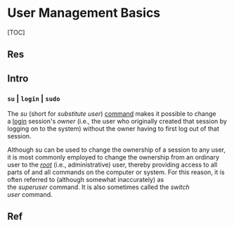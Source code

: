 # User Management Basics

[TOC]



## Res

## Intro
### `su` | `login` | `sudo`

The _su_ (short for _substitute user_) [command](http://www.linfo.org/command.html) makes it possible to change a [login](http://www.linfo.org/login_def.html) session's _owner_ (i.e., the user who originally created that session by logging on to the system) without the owner having to first log out of that session. 

Although su can be used to change the ownership of a session to any user, it is most commonly employed to change the ownership from an ordinary user to the [_root_](http://www.linfo.org/root.html) (i.e., administrative) user, thereby providing access to all parts of and all commands on the computer or system. For this reason, it is often referred to (although somewhat inaccurately) as the _superuser_ command. It is also sometimes called the _switch user_ command.

[The su Command]: http://www.linfo.org/su.html



## Ref
[Linux 用户和用户组管理]: https://www.runoob.com/linux/linux-user-manage.html
